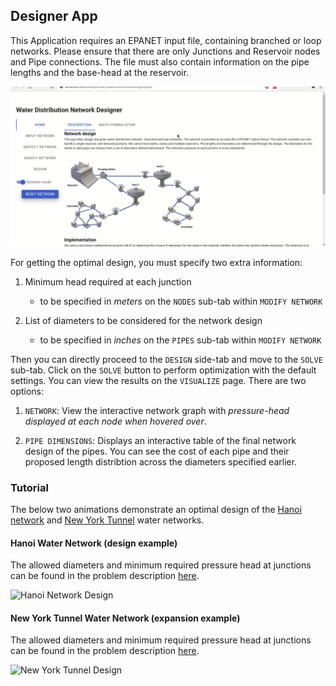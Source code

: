 ## Designer App

This Application requires an EPANET input file, containing branched or loop networks. Please ensure that there are only Junctions and Reservoir nodes and Pipe connections. The file must also contain information on the pipe lengths and the base-head at the reservoir.

<img src="images/WaterDesign_Hanoi_40sec.gif" alt="App Navigation" width="600"/>

For getting the optimal design, you must specify two extra information:

1. Minimum head required at each junction
    - to be specified in $meters$ on the `NODES` sub-tab within `MODIFY NETWORK`


2. List of diameters to be considered for the network design
    - to be specified in $inches$ on the `PIPES` sub-tab within `MODIFY NETWORK`


Then you can directly proceed to the `DESIGN` side-tab and move to the `SOLVE` sub-tab. Click on the `SOLVE` button to perform optimization with the default settings. You can view the results on the `VISUALIZE` page. There are two options:

1. `NETWORK`: View the interactive network graph with *pressure-head displayed at each node when hovered over*.

2. `PIPE DIMENSIONS`: Displays an interactive table of the final network design of the pipes. You can see the cost of each pipe and their proposed length distribtion across the diameters specified earlier.


### Tutorial

The below two animations demonstrate an optimal design of the [Hanoi network](https://emps.exeter.ac.uk/engineering/research/cws/resources/benchmarks/layout/hanoi.php) and [New York Tunnel](https://emps.exeter.ac.uk/engineering/research/cws/resources/benchmarks/expansion/new-york-water.php) water networks.

#### Hanoi Water Network (design example)

The allowed diameters and minimum required pressure head at junctions can be found in the problem description [here](https://emps.exeter.ac.uk/engineering/research/cws/resources/benchmarks/layout/hanoi.php).

<img src="images/WaterDesign_Hanoi_2min.gif" alt="Hanoi Network Design" width="600"/>

#### New York Tunnel Water Network (expansion example)

The allowed diameters and minimum required pressure head at junctions can be found in the problem description [here](https://emps.exeter.ac.uk/engineering/research/cws/resources/benchmarks/expansion/new-york-water.php).

<img src="images/WaterDesign_NYU_2min.gif" alt="New York Tunnel Design" width="600"/>

